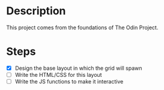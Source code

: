 
# Description
This project comes from the foundations of The Odin Project.

# Steps 
- [x] Design the base layout in which the grid will spawn
- [ ] Write the HTML/CSS for this layout
- [ ] Write the JS functions to make it interactive
